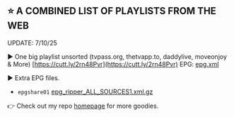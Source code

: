 ## ⭐ A COMBINED LIST OF PLAYLISTS FROM THE WEB

UPDATE: 7/10/25

▶️ One big playlist unsorted (tvpass.org, thetvapp.to, daddylive, moveonjoy & More) [https://cutt.ly/2rn48Pvr](https://cutt.ly/2rn48Pvr) EPG: [epg.xml](https://tvpass.org/epg.xml)

▶️ Extra EPG files.

- `epgshare01` [epg_ripper_ALL_SOURCES1.xml.gz](https://epgshare01.online/epgshare01/epg_ripper_ALL_SOURCES1.xml.gz)

👉  Check out my repo [homepage](https://github.com/BuddyChewChew/My-Streams) for more goodies.
